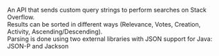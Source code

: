 An API that sends custom query strings to perform searches on Stack Overflow.<br>
Results can be sorted in different ways (Relevance, Votes, Creation, Activity, Ascending/Descending).<br>
Parsing is done using two external libraries with JSON support for Java: JSON-P and Jackson
